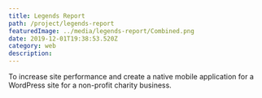 ```yaml
---
title: Legends Report
path: /project/legends-report
featuredImage: ../media/legends-report/Combined.png
date: 2019-12-01T19:38:53.520Z
category: web
description:
---
```


To increase site performance and create a native mobile application for a WordPress site for a non-profit charity business.
